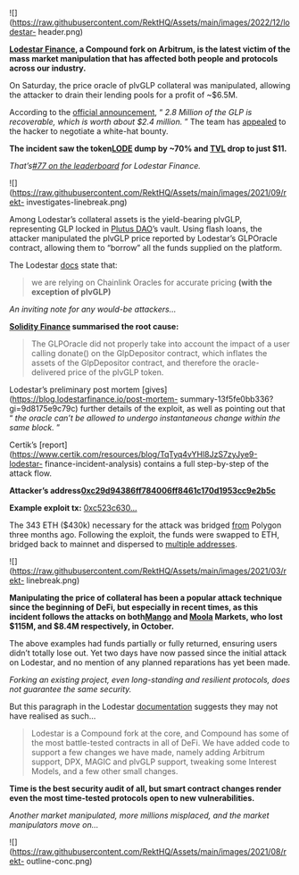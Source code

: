 ![](https://raw.githubusercontent.com/RektHQ/Assets/main/images/2022/12/lodestar-
header.png)

**[Lodestar Finance](https://www.lodestarfinance.io/), a Compound fork on
Arbitrum, is the latest victim of the mass market manipulation that has
affected both people and protocols across our industry.**

On Saturday, the price oracle of plvGLP collateral was manipulated, allowing
the attacker to drain their lending pools for a profit of ~$6.5M.

According to the [official
announcement](https://twitter.com/lodestarfinance/status/1601686921566375936),
“ _2.8 Million of the GLP is recoverable, which is worth about $2.4 million._
” The team has
[appealed](https://twitter.com/LodestarFinance/status/1601697374937939968) to
the hacker to negotiate a white-hat bounty.

 **The incident saw the
token[LODE](https://www.coingecko.com/en/coins/lodestar) dump by ~70% and
[TVL](https://defillama.com/protocol/lodestar-finance) drop to just $11.**

 _That’s[#77 on the leaderboard](https://rekt.news/leaderboard/) for Lodestar
Finance._

![](https://raw.githubusercontent.com/RektHQ/Assets/main/images/2021/09/rekt-
investigates-linebreak.png)

Among Lodestar’s collateral assets is the yield-bearing plvGLP, representing
GLP locked in [Plutus DAO](https://plutusdao.io/)’s vault. Using flash loans,
the attacker manipulated the plvGLP price reported by Lodestar’s GLPOracle
contract, allowing them to “borrow” all the funds supplied on the platform.

The Lodestar [docs](https://docs.lodestarfinance.io/documentation/security)
state that:

> we are relying on Chainlink Oracles for accurate pricing **(with the
> exception of plvGLP)**

 _An inviting note for any would-be attackers…_

 **[Solidity
Finance](https://twitter.com/SolidityFinance/status/1601684153740963840)
summarised the root cause:**

> The GLPOracle did not properly take into account the impact of a user
> calling donate() on the GlpDepositor contract, which inflates the assets of
> the GlpDepositor contract, and therefore the oracle-delivered price of the
> plvGLP token.

Lodestar’s preliminary post mortem
[gives](https://blog.lodestarfinance.io/post-mortem-
summary-13f5fe0bb336?gi=9d8175e9c79c) further details of the exploit, as well
as pointing out that “ _the oracle can’t be allowed to undergo instantaneous
change within the same block._ ”

Certik’s
[report](https://www.certik.com/resources/blog/TqTyq4vYHl8JzS7zyJye9-lodestar-
finance-incident-analysis) contains a full step-by-step of the attack flow.

 **Attacker’s
address[0xc29d94386ff784006ff8461c170d1953cc9e2b5c](https://arbiscan.io/address/0xc29d94386ff784006ff8461c170d1953cc9e2b5c)**

 **Example exploit tx:**
[0xc523c630…](https://arbiscan.io/tx/0xc523c6307b025ebd9aef155ba792d1ba18d5d83f97c7a846f267d3d9a3004e8c)

The 343 ETH ($430k) necessary for the attack was bridged
[from](https://etherscan.io/address/0x7093486a8b4624b9f5501b7cd7a60545e02e9164)
Polygon three months ago. Following the exploit, the funds were swapped to
ETH, bridged back to mainnet and dispersed to [multiple
addresses](https://etherscan.io/address/0xb50f58d50e30dfdaad01b1c6bcc4ccb0db55db13).

![](https://raw.githubusercontent.com/RektHQ/Assets/main/images/2021/03/rekt-
linebreak.png)

 **Manipulating the price of collateral has been a popular attack technique
since the beginning of DeFi, but especially in recent times, as this incident
follows the attacks on both[Mango](https://rekt.news/mango-markets-rekt/) and
[Moola](https://rekt.news/moola-markets-rekt/) Markets, who lost $115M, and
$8.4M respectively, in October.**

The above examples had funds partially or fully returned, ensuring users
didn’t totally lose out. Yet two days have now passed since the initial attack
on Lodestar, and no mention of any planned reparations has yet been made.

 _Forking an existing project, even long-standing and resilient protocols,
does not guarantee the same security._

But this paragraph in the Lodestar
[documentation](https://docs.lodestarfinance.io/documentation/security)
suggests they may not have realised as such…

> Lodestar is a Compound fork at the core, and Compound has some of the most
> battle-tested contracts in all of DeFi. We have added code to support a few
> changes we have made, namely adding Arbitrum support, DPX, MAGIC and plvGLP
> support, tweaking some Interest Models, and a few other small changes.

 **Time is the best security audit of all, but smart contract changes render
even the most time-tested protocols open to new vulnerabilities.**

 _Another market manipulated, more millions misplaced, and the market
manipulators move on…_

![](https://raw.githubusercontent.com/RektHQ/Assets/main/images/2021/08/rekt-
outline-conc.png)



